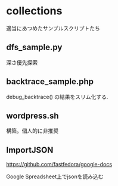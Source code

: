 # collections
適当にあつめたサンプルスクリプトたち

## dfs_sample.py ##

深さ優先探索


## backtrace_sample.php ##

debug_backtrace() の結果をスリム化する.


## wordpress.sh ##

構築。個人的に非推奨


## ImportJSON ##

https://github.com/fastfedora/google-docs

Google Spreadsheet上でjsonを読み込む
